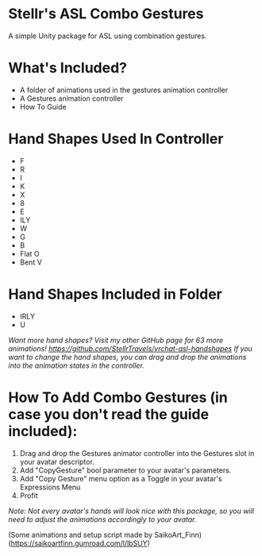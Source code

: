 # Stellr's ASL Combo Gestures
A simple Unity package for ASL using combination gestures.


# What's Included?
- A folder of animations used in the gestures animation controller
- A Gestures animation controller
- How To Guide


# Hand Shapes Used In Controller
- F
- R
- I
- K
- X
- 8
- E
- ILY
- W
- G
- B
- Flat O
- Bent V

# Hand Shapes Included in Folder
- IRLY
- U

*Want more hand shapes? Visit my other GitHub page for 63 more animations! https://github.com/StellrTravels/vrchat-asl-handshapes*
*If you want to change the hand shapes, you can drag and drop the animations into the animation states in the controller.*


# How To Add Combo Gestures (in case you don't read the guide included):
1. Drag and drop the Gestures animator controller into the Gestures slot in your avatar descriptor.
2. Add "CopyGesture" bool parameter to your avatar's parameters.
3. Add "Copy Gesture" menu option as a Toggle in your avatar's Expressions Menu
4. Profit


*Note: Not every avatar's hands will look nice with this package, so you will need to adjust the animations accordingly to your avatar.*

(Some animations and setup script made by SaikoArt_Finn)
(https://saikoartfinn.gumroad.com/l/lbSUY)
